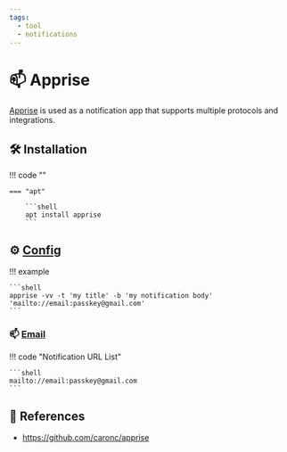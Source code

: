 ```yaml
---
tags:
  - tool
  - notifications
---
```

# :mailbox: Apprise

[Apprise][1] is used as a notification app that supports multiple protocols and integrations.

## :hammer_and_wrench: Installation

!!! code ""

    === "apt"

        ```shell
        apt install apprise
        ```

## :gear: [Config][2]

!!! example

    ```shell
    apprise -vv -t 'my title' -b 'my notification body' 'mailto://email:passkey@gmail.com'
    ```

### :mailbox: [Email](https://github.com/caronc/apprise/wiki/Notify_email)

!!! code "Notification URL List"

    ```shell
    mailto://email:passkey@gmail.com
    ```

## :link: References

- <https://github.com/caronc/apprise>

[1]: <https://github.com/caronc/apprise>
[2]: <https://github.com/caronc/apprise/wiki/config>

